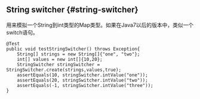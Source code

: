 ## String switcher {#string-switcher}

用来模拟一个String到int类型的Map类型。如果在Java7以后的版本中，类似一个switch语句。

```
@Test
public void testStringSwitcher() throws Exception{
    String[] strings = new String[]{"one", "two"};
    int[] values = new int[]{10,20};
    StringSwitcher stringSwitcher = StringSwitcher.create(strings,values,true);
    assertEquals(10, stringSwitcher.intValue("one"));
    assertEquals(20, stringSwitcher.intValue("two"));
    assertEquals(-1, stringSwitcher.intValue("three"));
}
```



